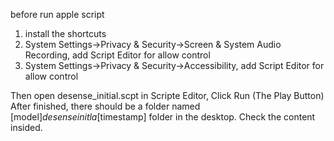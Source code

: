 before run apple script
1. install the shortcuts
2. System Settings->Privacy & Security->Screen & System Audio Recording, add Script Editor for allow control
3. System Settings->Privacy & Security->Accessibility, add Script Editor for allow control

Then open desense_initial.scpt in Scripte Editor, Click Run (The Play Button)
After finished, there should be a folder named [model]_desenseinitla_[timestamp] folder in the desktop. 
Check the content insided.

